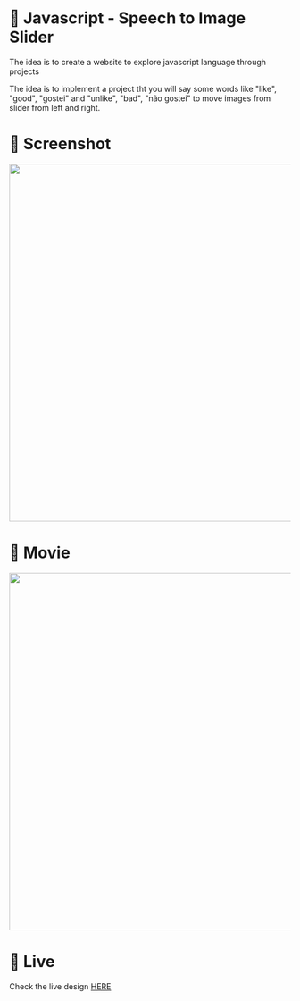 # 🎨 Javascript - Speech to Image Slider

The idea is to create a website to explore javascript language through projects 

The idea is to implement a project tht you will say some words like "like", "good", "gostei" and "unlike", "bad", "não gostei" to move images from slider from left and right.


# 📸 Screenshot
<img src="https://storage.googleapis.com/rfribeiro-javascript/ml-speech-to-slider/presentation.png" width="640">


# 🎥 Movie
<img src="https://storage.googleapis.com/rfribeiro-javascript/ml-speech-to-slider/presentation.gif" width="640">

# 🚀 Live

Check the live design [HERE](https://storage.googleapis.com/rfribeiro-javascript/ml-speech-to-slider/index.html)